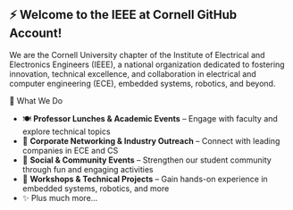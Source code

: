 ## ⚡ Welcome to the IEEE at Cornell GitHub Account!

We are the Cornell University chapter of the Institute of Electrical and Electronics Engineers (IEEE), a national organization dedicated to fostering innovation, technical excellence, and collaboration in electrical and computer engineering (ECE), embedded systems, robotics, and beyond.

📌 What We Do

- 🍽 **Professor Lunches & Academic Events** – Engage with faculty and explore technical topics
- 💼 **Corporate Networking & Industry Outreach** – Connect with leading companies in ECE and CS
- 🎉 **Social & Community Events** – Strengthen our student community through fun and engaging activities
- 🔬 **Workshops & Technical Projects** – Gain hands-on experience in embedded systems, robotics, and more
- ✨ Plus much more...
